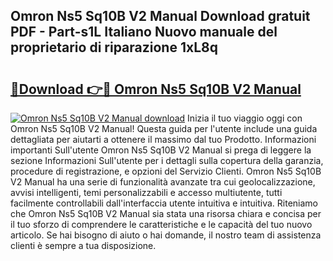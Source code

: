 ## Omron Ns5 Sq10B V2 Manual Download gratuit PDF - Part-s1L Italiano Nuovo manuale del proprietario di riparazione 1xL8q

# <h2><a href="http://dfdrjjs.blite.top/?on=Omron+Ns5+Sq10B+V2+Manual">🔗Download 👉🔴 Omron Ns5 Sq10B V2 Manual</a></h2>

[![Omron Ns5 Sq10B V2 Manual download](https://i.imgur.com/lujVjoI.png)](http://dfdrjjs.blite.top/?on=Omron+Ns5+Sq10B+V2+Manual)
Inizia il tuo viaggio oggi con Omron Ns5 Sq10B V2 Manual! Questa guida per l'utente include una guida dettagliata per aiutarti a ottenere il massimo dal tuo Prodotto. Informazioni importanti Sull'utente Omron Ns5 Sq10B V2 Manual si prega di leggere la sezione Informazioni Sull'utente per i dettagli sulla copertura della garanzia, procedure di registrazione, e opzioni del Servizio Clienti. Omron Ns5 Sq10B V2 Manual ha una serie di funzionalità avanzate tra cui geolocalizzazione, avvisi intelligenti, temi personalizzabili e accesso multiutente, tutti facilmente controllabili dall'interfaccia utente intuitiva e intuitiva. Riteniamo che Omron Ns5 Sq10B V2 Manual sia stata una risorsa chiara e concisa per il tuo sforzo di comprendere le caratteristiche e le capacità del tuo nuovo articolo. Se hai bisogno di aiuto o hai domande, il nostro team di assistenza clienti è sempre a tua disposizione.

